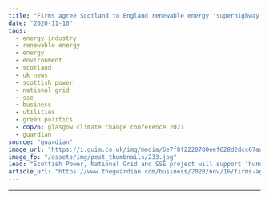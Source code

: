 ```yaml
---
title: "Firms agree Scotland to England renewable energy 'superhighway'"
date: "2020-11-16"
tags: 
  - energy industry
  - renewable energy
  - energy
  - environment
  - scotland
  - uk news
  - scottish power
  - national grid
  - sse
  - business
  - utilities
  - green politics
  - cop26: glasgow climate change conference 2021
  - guardian
source: "guardian"
image_url: "https://i.guim.co.uk/img/media/6e7f8f2228780eef628d2dcc67aa22ae48a5f583/147_0_4265_2561/master/4265.jpg?width=460&quality=85&auto=format&fit=max&s=36462981ef0a120db0ddd46e6d586758"
image_fp: "/assets/img/post_thumbnails/233.jpg"
lead: "Scottish Power, National Grid and SSE project will support ‘hundreds of green jobs’Three of Britain’s biggest energy companies have agreed to build giant underwater power cables to bring Scotland’s vast reserves of renewable energy to millions of hom..."
article_url: "https://www.theguardian.com/business/2020/nov/16/firms-agree-scotland-to-england-renewable-energy-superhighway"
---
```


---
